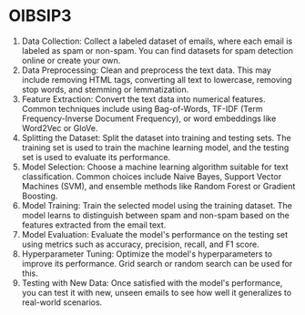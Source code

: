 # OIBSIP3
1. Data Collection:
Collect a labeled dataset of emails, where each email is labeled as spam or non-spam. You can find datasets for spam detection online or create your own.
2. Data Preprocessing:
Clean and preprocess the text data. This may include removing HTML tags, converting all text to lowercase, removing stop words, and stemming or lemmatization.
3. Feature Extraction:
Convert the text data into numerical features. Common techniques include using Bag-of-Words, TF-IDF (Term Frequency-Inverse Document Frequency), or word embeddings like Word2Vec or GloVe.
4. Splitting the Dataset:
Split the dataset into training and testing sets. The training set is used to train the machine learning model, and the testing set is used to evaluate its performance.
5. Model Selection:
Choose a machine learning algorithm suitable for text classification. Common choices include Naive Bayes, Support Vector Machines (SVM), and ensemble methods like Random Forest or Gradient Boosting.
6. Model Training:
Train the selected model using the training dataset. The model learns to distinguish between spam and non-spam based on the features extracted from the email text.
7. Model Evaluation:
Evaluate the model's performance on the testing set using metrics such as accuracy, precision, recall, and F1 score.
8. Hyperparameter Tuning:
Optimize the model's hyperparameters to improve its performance. Grid search or random search can be used for this.
9. Testing with New Data:
Once satisfied with the model's performance, you can test it with new, unseen emails to see how well it generalizes to real-world scenarios.
